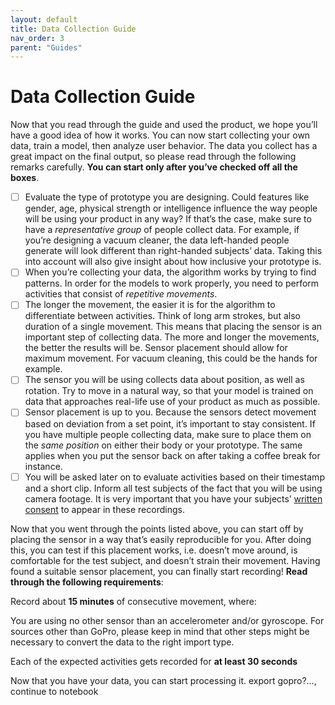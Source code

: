 ```yaml
---
layout: default
title: Data Collection Guide
nav_order: 3
parent: "Guides"
---
```


# Data Collection Guide

Now that you read through the guide and used the product, we hope you’ll have a good idea of how it works. 
You can now start collecting your own data, train a model, then analyze user behavior. The data you collect has a great impact on the final output, so please read through the following remarks carefully. 
**You can start only after you’ve checked off all the boxes**.

- [ ] Evaluate the type of prototype you are designing. Could features like gender, age, physical strength or intelligence influence the way people will be using your product in any way? If that’s the case, make sure to have a _representative group_ of people collect data. For example, if you’re designing a vacuum cleaner, the data left-handed people generate will look different than right-handed subjects’ data. Taking this into account will also give insight about how inclusive your prototype is.
- [ ] When you’re collecting your data, the algorithm works by trying to find patterns. In order for the models to work properly, you need to perform activities that consist of _repetitive movements_. 
- [ ] The longer the movement, the easier it is for the algorithm to differentiate between activities. Think of long arm strokes, but also duration of a single movement. This means that placing the sensor is an important step of collecting data. The more and longer the movements, the better the results will be. Sensor placement should allow for maximum movement. For vacuum cleaning, this could be the hands for example.
- [ ] The sensor you will be using collects data about position, as well as rotation. Try to move in a natural way, so that your model is trained on data that approaches real-life use of your product as much as possible. 
- [ ] Sensor placement is up to you. Because the sensors detect movement based on deviation from a set point, it’s important to stay consistent. If you have multiple people collecting data, make sure to place them on the _same position_ on either their body or your prototype. The same applies when you put the sensor back on after taking a coffee break for instance.
- [ ] You will be asked later on to evaluate activities based on their timestamp and a short clip. Inform all test subjects of the fact that you will be using camera footage. It is very important that you have your subjects’ [written consent](/consent_form_for_data_collection.pdf) to appear in these recordings. 

Now that you went through the points listed above, you can start off by placing the sensor in a way that’s easily reproducible for you. After doing this, you can test if this placement works, i.e. doesn’t move around, is comfortable for the test subject, and doesn’t strain their movement. Having found a suitable sensor placement, you can finally start recording! **Read through the following requirements**:

Record about **15 minutes** of consecutive movement, where:

You are using no other sensor than an accelerometer and/or gyroscope. For sources other than GoPro, please keep in mind that other steps might be necessary to convert the data to the right import type.

Each of the expected activities gets recorded for **at least 30 seconds**

Now that you have your data, you can start processing it. export gopro?..., continue to notebook
